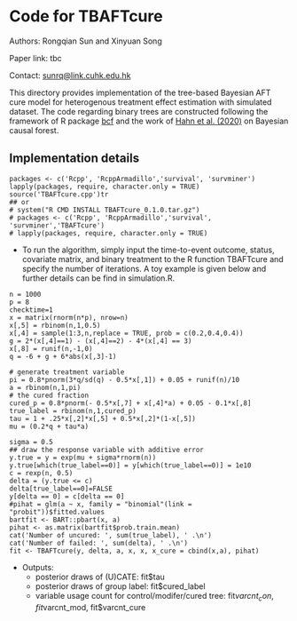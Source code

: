 # Code for TBAFTcure
Authors: Rongqian Sun and Xinyuan Song

Paper link: tbc

Contact: <sunrq@link.cuhk.edu.hk>

This directory provides implementation of the tree-based Bayesian AFT cure model for heterogenous treatment effect estimation with simulated dataset. The code regarding binary trees are constructed following the framework of R package [bcf](https://github.com/jaredsmurray/bcf) and the work of [Hahn et al. (2020)](https://projecteuclid.org/journals/bayesian-analysis/volume-15/issue-3/Bayesian-Regression-Tree-Models-for-Causal-Inference--Regularization-Confounding/10.1214/19-BA1195.full) on Bayesian causal forest.

## Implementation details
```
packages <- c('Rcpp', 'RcppArmadillo','survival', 'survminer')
lapply(packages, require, character.only = TRUE)
source('TBAFTcure.cpp')tr
## or
# system("R CMD INSTALL TBAFTcure_0.1.0.tar.gz")
# packages <- c('Rcpp', 'RcppArmadillo','survival', 'survminer','TBAFTcure')
# lapply(packages, require, character.only = TRUE)
```
- To run the algorithm, simply input the time-to-event outcome, status, covariate matrix, and binary treatment to the R function TBAFTcure and specify the number of iterations. A toy example is given below and further details can be find in simulation.R.
```
n = 1000
p = 8
checktime=1
x = matrix(rnorm(n*p), nrow=n) 
x[,5] = rbinom(n,1,0.5)
x[,4] = sample(1:3,n,replace = TRUE, prob = c(0.2,0.4,0.4))
g = 2*(x[,4]==1) - (x[,4]==2) - 4*(x[,4] == 3)
x[,8] = runif(n,-1,0)
q = -6 + g + 6*abs(x[,3]-1)
  
# generate treatment variable
pi = 0.8*pnorm(3*q/sd(q) - 0.5*x[,1]) + 0.05 + runif(n)/10
a = rbinom(n,1,pi)
# the cured fraction
cured_p = 0.8*pnorm(- 0.5*x[,7] + x[,4]*a) + 0.05 - 0.1*x[,8] 
true_label = rbinom(n,1,cured_p)
tau = 1 + .25*x[,2]*x[,5] + 0.5*x[,2]*(1-x[,5])
mu = (0.2*q + tau*a)

sigma = 0.5
## draw the response variable with additive error
y.true = y = exp(mu + sigma*rnorm(n))
y.true[which(true_label==0)] = y[which(true_label==0)] = 1e10
c = rexp(n, 0.5)
delta = (y.true <= c)
delta[true_label==0]=FALSE
y[delta == 0] = c[delta == 0]
#pihat = glm(a ~ x, family = "binomial"(link = "probit"))$fitted.values
bartfit <- BART::pbart(x, a)
pihat <- as.matrix(bartfit$prob.train.mean)
cat('Number of uncured: ', sum(true_label), ' .\n')
cat('Number of failed: ', sum(delta), ' .\n')
fit <- TBAFTcure(y, delta, a, x, x, x_cure = cbind(x,a), pihat)
```
- Outputs:
  + posterior draws of (U)CATE: fit$tau
  + posterior draws of group label: fit$cured_label
  + variable usage count for control/modifer/cured tree: fit$varcnt_con, fit$varcnt_mod, fit$varcnt_cure
